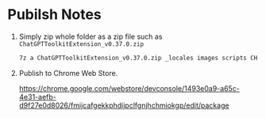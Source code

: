 # Pubilsh Notes

1. Simply zip whole folder as a zip file such as `ChatGPTToolkitExtension_v0.37.0.zip`

    ```sh
    7z a ChatGPTToolkitExtension_v0.37.0.zip _locales images scripts CHANGELOG.md manifest.json README.md
    ```

2. Publish to Chrome Web Store.

    <https://chrome.google.com/webstore/devconsole/1493e0a9-a65c-4e31-aefb-d9f27e0d8026/fmijcafgekkphdijpclfgnjhchmiokgp/edit/package>